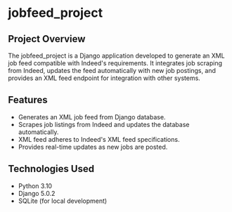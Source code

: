# jobfeed_project

## Project Overview

The jobfeed_project is a Django application developed to generate an XML job feed compatible with Indeed's requirements. It integrates job scraping from Indeed, updates the feed automatically with new job postings, and provides an XML feed endpoint for integration with other systems.

## Features

- Generates an XML job feed from Django database.
- Scrapes job listings from Indeed and updates the database automatically.
- XML feed adheres to Indeed's XML feed specifications.
- Provides real-time updates as new jobs are posted.

## Technologies Used

- Python 3.10
- Django 5.0.2
- SQLite (for local development)

